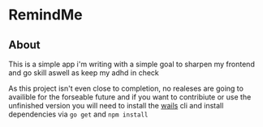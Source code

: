 # RemindMe

## About

This is a simple app i'm writing with a simple goal to sharpen my frontend and go skill aswell as keep my adhd in check

As this project isn't even close to completion, no realeses are going to availible for the forseable future and if you want to contribiute or use the unfinished version you will need to install the [wails](https://wails.io) cli and install dependencies via ```go get``` and ```npm install```


